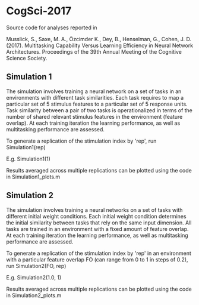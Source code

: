 # CogSci-2017

Source code for analyses reported in

Musslick, S., Saxe, M. A., Özcimder K., Dey, B., Henselman, G., Cohen, J. D. (2017). Multitasking Capability Versus Learning Efficiency in Neural Network Architectures. Proceedings of the 39th Annual Meeting of the Cognitive Science Society.

## Simulation 1

The simulation involves training a neural network on a set of tasks in an
environments with different task similarities. Each task requires to map
a particular set of 5 stimulus features to a particular set of 5 response 
units. Task similarity between a pair of two tasks is operationalized in 
terms of the number of shared relevant stimulus features in the
environment (feature overlap). At each training iteration the learning 
performance, as well as multitasking performance are assessed.

To generate a replication of the stimulation index by 'rep', run
Simulation1(rep)

E.g. Simulation1(1)

Results averaged across multiple replications can be plotted using the code in
Simulation1_plots.m

## Simulation 2

The simulation involves training a neural networks on a set of tasks with
different initial weight conditions. Each initial weight condition
determines the initial similarity between tasks that rely on the same
input dimension. All tasks are trained in an environment with a fixed 
amount of feature overlap. At each training iteration the learning 
performance, as well as multitasking performance are assessed.

To generate a replication of the stimulation index by 'rep' in an environment with a particular feature overlap FO (can range  from 0 to 1 in steps of 0.2), run Simulation2(FO, rep)

E.g. Simulation2(1.0, 1)

Results averaged across multiple replications can be plotted using the code in
Simulation2_plots.m
